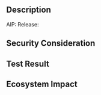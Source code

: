 ## Description
<!-- Please include a short summary about this new proposal, add AIP link here if it's corresponding to an AIP. If it does not associated with any AIP, explain why this is required-->
AIP: 
Release:

## Security Consideration
<!-- Please include a short summary about the security auditing result. e.g. Audited by OtterSec / audited by Aptos Labs team, all security concerns addressed. -->


## Test Result
<!-- Please include a short summary on the test result. e.g. Feature tested on testnet, verified the function is fully working and indexed corrected. -->

## Ecosystem Impact
<!-- Please include a short summary on the ecosystem impact you want to highlight here. e.g. All fullnode operator need to upgrade their node to 1.20 -->


<!-- Thank you for your contribution! -->
